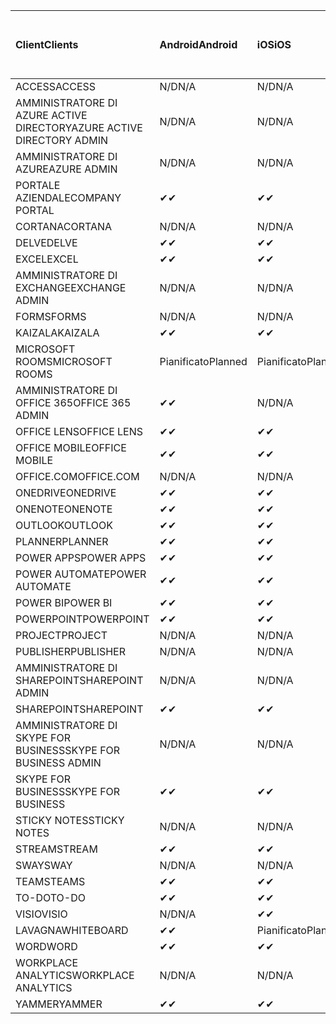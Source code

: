 <!-- This file is generated automatically. Changes made to this file will be overwritten.-->
|<span data-ttu-id="23c4a-101">Client</span><span class="sxs-lookup"><span data-stu-id="23c4a-101">Clients</span></span>|<span data-ttu-id="23c4a-102">Android</span><span class="sxs-lookup"><span data-stu-id="23c4a-102">Android</span></span>|<span data-ttu-id="23c4a-103">iOS</span><span class="sxs-lookup"><span data-stu-id="23c4a-103">iOS</span></span>|<span data-ttu-id="23c4a-104">Mac</span><span class="sxs-lookup"><span data-stu-id="23c4a-104">Mac</span></span>|<span data-ttu-id="23c4a-105">Windows 10</span><span class="sxs-lookup"><span data-stu-id="23c4a-105">Windows 10</span></span><br><span data-ttu-id="23c4a-106">Desktop</span><span class="sxs-lookup"><span data-stu-id="23c4a-106">Desktop</span></span>|<span data-ttu-id="23c4a-107">Windows 10</span><span class="sxs-lookup"><span data-stu-id="23c4a-107">Windows 10</span></span><br><span data-ttu-id="23c4a-108">App moderne</span><span class="sxs-lookup"><span data-stu-id="23c4a-108">Modern Apps</span></span>|
|:-|:-|:-|:-|:-|:-|
|<span data-ttu-id="23c4a-109">ACCESS</span><span class="sxs-lookup"><span data-stu-id="23c4a-109">ACCESS</span></span>|<span data-ttu-id="23c4a-110">N/D</span><span class="sxs-lookup"><span data-stu-id="23c4a-110">N/A</span></span>|<span data-ttu-id="23c4a-111">N/D</span><span class="sxs-lookup"><span data-stu-id="23c4a-111">N/A</span></span>|<span data-ttu-id="23c4a-112">N/D</span><span class="sxs-lookup"><span data-stu-id="23c4a-112">N/A</span></span>|<span data-ttu-id="23c4a-113">✔</span><span class="sxs-lookup"><span data-stu-id="23c4a-113">✔</span></span>|<span data-ttu-id="23c4a-114">N/D</span><span class="sxs-lookup"><span data-stu-id="23c4a-114">N/A</span></span>|
|<span data-ttu-id="23c4a-115">AMMINISTRATORE DI AZURE ACTIVE DIRECTORY</span><span class="sxs-lookup"><span data-stu-id="23c4a-115">AZURE ACTIVE DIRECTORY ADMIN</span></span>|<span data-ttu-id="23c4a-116">N/D</span><span class="sxs-lookup"><span data-stu-id="23c4a-116">N/A</span></span>|<span data-ttu-id="23c4a-117">N/D</span><span class="sxs-lookup"><span data-stu-id="23c4a-117">N/A</span></span>|<span data-ttu-id="23c4a-118">N/D</span><span class="sxs-lookup"><span data-stu-id="23c4a-118">N/A</span></span>|<span data-ttu-id="23c4a-119">✔</span><span class="sxs-lookup"><span data-stu-id="23c4a-119">✔</span></span>|<span data-ttu-id="23c4a-120">N/D</span><span class="sxs-lookup"><span data-stu-id="23c4a-120">N/A</span></span>|
|<span data-ttu-id="23c4a-121">AMMINISTRATORE DI AZURE</span><span class="sxs-lookup"><span data-stu-id="23c4a-121">AZURE ADMIN</span></span>|<span data-ttu-id="23c4a-122">N/D</span><span class="sxs-lookup"><span data-stu-id="23c4a-122">N/A</span></span>|<span data-ttu-id="23c4a-123">N/D</span><span class="sxs-lookup"><span data-stu-id="23c4a-123">N/A</span></span>|<span data-ttu-id="23c4a-124">N/D</span><span class="sxs-lookup"><span data-stu-id="23c4a-124">N/A</span></span>|<span data-ttu-id="23c4a-125">N/D</span><span class="sxs-lookup"><span data-stu-id="23c4a-125">N/A</span></span>|<span data-ttu-id="23c4a-126">N/D</span><span class="sxs-lookup"><span data-stu-id="23c4a-126">N/A</span></span>|
|<span data-ttu-id="23c4a-127">PORTALE AZIENDALE</span><span class="sxs-lookup"><span data-stu-id="23c4a-127">COMPANY PORTAL</span></span>|<span data-ttu-id="23c4a-128">✔</span><span class="sxs-lookup"><span data-stu-id="23c4a-128">✔</span></span>|<span data-ttu-id="23c4a-129">✔</span><span class="sxs-lookup"><span data-stu-id="23c4a-129">✔</span></span>|<span data-ttu-id="23c4a-130">✔</span><span class="sxs-lookup"><span data-stu-id="23c4a-130">✔</span></span>|<span data-ttu-id="23c4a-131">N/D</span><span class="sxs-lookup"><span data-stu-id="23c4a-131">N/A</span></span>|<span data-ttu-id="23c4a-132">✔</span><span class="sxs-lookup"><span data-stu-id="23c4a-132">✔</span></span>|
|<span data-ttu-id="23c4a-133">CORTANA</span><span class="sxs-lookup"><span data-stu-id="23c4a-133">CORTANA</span></span>|<span data-ttu-id="23c4a-134">N/D</span><span class="sxs-lookup"><span data-stu-id="23c4a-134">N/A</span></span>|<span data-ttu-id="23c4a-135">N/D</span><span class="sxs-lookup"><span data-stu-id="23c4a-135">N/A</span></span>|<span data-ttu-id="23c4a-136">N/D</span><span class="sxs-lookup"><span data-stu-id="23c4a-136">N/A</span></span>|<span data-ttu-id="23c4a-137">N/D</span><span class="sxs-lookup"><span data-stu-id="23c4a-137">N/A</span></span>|<span data-ttu-id="23c4a-138">✔</span><span class="sxs-lookup"><span data-stu-id="23c4a-138">✔</span></span>|
|<span data-ttu-id="23c4a-139">DELVE</span><span class="sxs-lookup"><span data-stu-id="23c4a-139">DELVE</span></span>|<span data-ttu-id="23c4a-140">✔</span><span class="sxs-lookup"><span data-stu-id="23c4a-140">✔</span></span>|<span data-ttu-id="23c4a-141">✔</span><span class="sxs-lookup"><span data-stu-id="23c4a-141">✔</span></span>|<span data-ttu-id="23c4a-142">N/D</span><span class="sxs-lookup"><span data-stu-id="23c4a-142">N/A</span></span>|<span data-ttu-id="23c4a-143">N/D</span><span class="sxs-lookup"><span data-stu-id="23c4a-143">N/A</span></span>|<span data-ttu-id="23c4a-144">N/D</span><span class="sxs-lookup"><span data-stu-id="23c4a-144">N/A</span></span>|
|<span data-ttu-id="23c4a-145">EXCEL</span><span class="sxs-lookup"><span data-stu-id="23c4a-145">EXCEL</span></span>|<span data-ttu-id="23c4a-146">✔</span><span class="sxs-lookup"><span data-stu-id="23c4a-146">✔</span></span>|<span data-ttu-id="23c4a-147">✔</span><span class="sxs-lookup"><span data-stu-id="23c4a-147">✔</span></span>|<span data-ttu-id="23c4a-148">✔</span><span class="sxs-lookup"><span data-stu-id="23c4a-148">✔</span></span>|<span data-ttu-id="23c4a-149">✔</span><span class="sxs-lookup"><span data-stu-id="23c4a-149">✔</span></span>|<span data-ttu-id="23c4a-150">✔</span><span class="sxs-lookup"><span data-stu-id="23c4a-150">✔</span></span>|
|<span data-ttu-id="23c4a-151">AMMINISTRATORE DI EXCHANGE</span><span class="sxs-lookup"><span data-stu-id="23c4a-151">EXCHANGE ADMIN</span></span>|<span data-ttu-id="23c4a-152">N/D</span><span class="sxs-lookup"><span data-stu-id="23c4a-152">N/A</span></span>|<span data-ttu-id="23c4a-153">N/D</span><span class="sxs-lookup"><span data-stu-id="23c4a-153">N/A</span></span>|<span data-ttu-id="23c4a-154">N/D</span><span class="sxs-lookup"><span data-stu-id="23c4a-154">N/A</span></span>|<span data-ttu-id="23c4a-155">✔</span><span class="sxs-lookup"><span data-stu-id="23c4a-155">✔</span></span>|<span data-ttu-id="23c4a-156">N/D</span><span class="sxs-lookup"><span data-stu-id="23c4a-156">N/A</span></span>|
|<span data-ttu-id="23c4a-157">FORMS</span><span class="sxs-lookup"><span data-stu-id="23c4a-157">FORMS</span></span>|<span data-ttu-id="23c4a-158">N/D</span><span class="sxs-lookup"><span data-stu-id="23c4a-158">N/A</span></span>|<span data-ttu-id="23c4a-159">N/D</span><span class="sxs-lookup"><span data-stu-id="23c4a-159">N/A</span></span>|<span data-ttu-id="23c4a-160">N/D</span><span class="sxs-lookup"><span data-stu-id="23c4a-160">N/A</span></span>|<span data-ttu-id="23c4a-161">N/D</span><span class="sxs-lookup"><span data-stu-id="23c4a-161">N/A</span></span>|<span data-ttu-id="23c4a-162">N/D</span><span class="sxs-lookup"><span data-stu-id="23c4a-162">N/A</span></span>|
|<span data-ttu-id="23c4a-163">KAIZALA</span><span class="sxs-lookup"><span data-stu-id="23c4a-163">KAIZALA</span></span>|<span data-ttu-id="23c4a-164">✔</span><span class="sxs-lookup"><span data-stu-id="23c4a-164">✔</span></span>|<span data-ttu-id="23c4a-165">✔</span><span class="sxs-lookup"><span data-stu-id="23c4a-165">✔</span></span>|<span data-ttu-id="23c4a-166">N/D</span><span class="sxs-lookup"><span data-stu-id="23c4a-166">N/A</span></span>|<span data-ttu-id="23c4a-167">N/D</span><span class="sxs-lookup"><span data-stu-id="23c4a-167">N/A</span></span>|<span data-ttu-id="23c4a-168">N/D</span><span class="sxs-lookup"><span data-stu-id="23c4a-168">N/A</span></span>|
|<span data-ttu-id="23c4a-169">MICROSOFT ROOMS</span><span class="sxs-lookup"><span data-stu-id="23c4a-169">MICROSOFT ROOMS</span></span>|<span data-ttu-id="23c4a-170">Pianificato</span><span class="sxs-lookup"><span data-stu-id="23c4a-170">Planned</span></span>|<span data-ttu-id="23c4a-171">Pianificato</span><span class="sxs-lookup"><span data-stu-id="23c4a-171">Planned</span></span>|<span data-ttu-id="23c4a-172">N/D</span><span class="sxs-lookup"><span data-stu-id="23c4a-172">N/A</span></span>|<span data-ttu-id="23c4a-173">N/D</span><span class="sxs-lookup"><span data-stu-id="23c4a-173">N/A</span></span>|<span data-ttu-id="23c4a-174">N/D</span><span class="sxs-lookup"><span data-stu-id="23c4a-174">N/A</span></span>|
|<span data-ttu-id="23c4a-175">AMMINISTRATORE DI OFFICE 365</span><span class="sxs-lookup"><span data-stu-id="23c4a-175">OFFICE 365 ADMIN</span></span>|<span data-ttu-id="23c4a-176">✔</span><span class="sxs-lookup"><span data-stu-id="23c4a-176">✔</span></span>|<span data-ttu-id="23c4a-177">N/D</span><span class="sxs-lookup"><span data-stu-id="23c4a-177">N/A</span></span>|<span data-ttu-id="23c4a-178">N/D</span><span class="sxs-lookup"><span data-stu-id="23c4a-178">N/A</span></span>|<span data-ttu-id="23c4a-179">N/D</span><span class="sxs-lookup"><span data-stu-id="23c4a-179">N/A</span></span>|<span data-ttu-id="23c4a-180">N/D</span><span class="sxs-lookup"><span data-stu-id="23c4a-180">N/A</span></span>|
|<span data-ttu-id="23c4a-181">OFFICE LENS</span><span class="sxs-lookup"><span data-stu-id="23c4a-181">OFFICE LENS</span></span>|<span data-ttu-id="23c4a-182">✔</span><span class="sxs-lookup"><span data-stu-id="23c4a-182">✔</span></span>|<span data-ttu-id="23c4a-183">✔</span><span class="sxs-lookup"><span data-stu-id="23c4a-183">✔</span></span>|<span data-ttu-id="23c4a-184">N/D</span><span class="sxs-lookup"><span data-stu-id="23c4a-184">N/A</span></span>|<span data-ttu-id="23c4a-185">N/D</span><span class="sxs-lookup"><span data-stu-id="23c4a-185">N/A</span></span>|<span data-ttu-id="23c4a-186">✔</span><span class="sxs-lookup"><span data-stu-id="23c4a-186">✔</span></span>|
|<span data-ttu-id="23c4a-187">OFFICE MOBILE</span><span class="sxs-lookup"><span data-stu-id="23c4a-187">OFFICE MOBILE</span></span>|<span data-ttu-id="23c4a-188">✔</span><span class="sxs-lookup"><span data-stu-id="23c4a-188">✔</span></span>|<span data-ttu-id="23c4a-189">✔</span><span class="sxs-lookup"><span data-stu-id="23c4a-189">✔</span></span>|<span data-ttu-id="23c4a-190">N/D</span><span class="sxs-lookup"><span data-stu-id="23c4a-190">N/A</span></span>|<span data-ttu-id="23c4a-191">N/D</span><span class="sxs-lookup"><span data-stu-id="23c4a-191">N/A</span></span>|<span data-ttu-id="23c4a-192">N/D</span><span class="sxs-lookup"><span data-stu-id="23c4a-192">N/A</span></span>|
|<span data-ttu-id="23c4a-193">OFFICE.COM</span><span class="sxs-lookup"><span data-stu-id="23c4a-193">OFFICE.COM</span></span>|<span data-ttu-id="23c4a-194">N/D</span><span class="sxs-lookup"><span data-stu-id="23c4a-194">N/A</span></span>|<span data-ttu-id="23c4a-195">N/D</span><span class="sxs-lookup"><span data-stu-id="23c4a-195">N/A</span></span>|<span data-ttu-id="23c4a-196">N/D</span><span class="sxs-lookup"><span data-stu-id="23c4a-196">N/A</span></span>|<span data-ttu-id="23c4a-197">N/D</span><span class="sxs-lookup"><span data-stu-id="23c4a-197">N/A</span></span>|<span data-ttu-id="23c4a-198">✔</span><span class="sxs-lookup"><span data-stu-id="23c4a-198">✔</span></span>|
|<span data-ttu-id="23c4a-199">ONEDRIVE</span><span class="sxs-lookup"><span data-stu-id="23c4a-199">ONEDRIVE</span></span>|<span data-ttu-id="23c4a-200">✔</span><span class="sxs-lookup"><span data-stu-id="23c4a-200">✔</span></span>|<span data-ttu-id="23c4a-201">✔</span><span class="sxs-lookup"><span data-stu-id="23c4a-201">✔</span></span>|<span data-ttu-id="23c4a-202">✔</span><span class="sxs-lookup"><span data-stu-id="23c4a-202">✔</span></span>|<span data-ttu-id="23c4a-203">✔</span><span class="sxs-lookup"><span data-stu-id="23c4a-203">✔</span></span>|<span data-ttu-id="23c4a-204">✔</span><span class="sxs-lookup"><span data-stu-id="23c4a-204">✔</span></span>|
|<span data-ttu-id="23c4a-205">ONENOTE</span><span class="sxs-lookup"><span data-stu-id="23c4a-205">ONENOTE</span></span>|<span data-ttu-id="23c4a-206">✔</span><span class="sxs-lookup"><span data-stu-id="23c4a-206">✔</span></span>|<span data-ttu-id="23c4a-207">✔</span><span class="sxs-lookup"><span data-stu-id="23c4a-207">✔</span></span>|<span data-ttu-id="23c4a-208">✔</span><span class="sxs-lookup"><span data-stu-id="23c4a-208">✔</span></span>|<span data-ttu-id="23c4a-209">✔</span><span class="sxs-lookup"><span data-stu-id="23c4a-209">✔</span></span>|<span data-ttu-id="23c4a-210">✔</span><span class="sxs-lookup"><span data-stu-id="23c4a-210">✔</span></span>|
|<span data-ttu-id="23c4a-211">OUTLOOK</span><span class="sxs-lookup"><span data-stu-id="23c4a-211">OUTLOOK</span></span>|<span data-ttu-id="23c4a-212">✔</span><span class="sxs-lookup"><span data-stu-id="23c4a-212">✔</span></span>|<span data-ttu-id="23c4a-213">✔</span><span class="sxs-lookup"><span data-stu-id="23c4a-213">✔</span></span>|<span data-ttu-id="23c4a-214">✔</span><span class="sxs-lookup"><span data-stu-id="23c4a-214">✔</span></span>|<span data-ttu-id="23c4a-215">✔</span><span class="sxs-lookup"><span data-stu-id="23c4a-215">✔</span></span>|<span data-ttu-id="23c4a-216">✔</span><span class="sxs-lookup"><span data-stu-id="23c4a-216">✔</span></span>|
|<span data-ttu-id="23c4a-217">PLANNER</span><span class="sxs-lookup"><span data-stu-id="23c4a-217">PLANNER</span></span>|<span data-ttu-id="23c4a-218">✔</span><span class="sxs-lookup"><span data-stu-id="23c4a-218">✔</span></span>|<span data-ttu-id="23c4a-219">✔</span><span class="sxs-lookup"><span data-stu-id="23c4a-219">✔</span></span>|<span data-ttu-id="23c4a-220">N/D</span><span class="sxs-lookup"><span data-stu-id="23c4a-220">N/A</span></span>|<span data-ttu-id="23c4a-221">N/D</span><span class="sxs-lookup"><span data-stu-id="23c4a-221">N/A</span></span>|<span data-ttu-id="23c4a-222">N/D</span><span class="sxs-lookup"><span data-stu-id="23c4a-222">N/A</span></span>|
|<span data-ttu-id="23c4a-223">POWER APPS</span><span class="sxs-lookup"><span data-stu-id="23c4a-223">POWER APPS</span></span>|<span data-ttu-id="23c4a-224">✔</span><span class="sxs-lookup"><span data-stu-id="23c4a-224">✔</span></span>|<span data-ttu-id="23c4a-225">✔</span><span class="sxs-lookup"><span data-stu-id="23c4a-225">✔</span></span>|<span data-ttu-id="23c4a-226">N/D</span><span class="sxs-lookup"><span data-stu-id="23c4a-226">N/A</span></span>|<span data-ttu-id="23c4a-227">N/D</span><span class="sxs-lookup"><span data-stu-id="23c4a-227">N/A</span></span>|<span data-ttu-id="23c4a-228">✔</span><span class="sxs-lookup"><span data-stu-id="23c4a-228">✔</span></span>|
|<span data-ttu-id="23c4a-229">POWER AUTOMATE</span><span class="sxs-lookup"><span data-stu-id="23c4a-229">POWER AUTOMATE</span></span>|<span data-ttu-id="23c4a-230">✔</span><span class="sxs-lookup"><span data-stu-id="23c4a-230">✔</span></span>|<span data-ttu-id="23c4a-231">✔</span><span class="sxs-lookup"><span data-stu-id="23c4a-231">✔</span></span>|<span data-ttu-id="23c4a-232">N/D</span><span class="sxs-lookup"><span data-stu-id="23c4a-232">N/A</span></span>|<span data-ttu-id="23c4a-233">N/D</span><span class="sxs-lookup"><span data-stu-id="23c4a-233">N/A</span></span>|<span data-ttu-id="23c4a-234">N/D</span><span class="sxs-lookup"><span data-stu-id="23c4a-234">N/A</span></span>|
|<span data-ttu-id="23c4a-235">POWER BI</span><span class="sxs-lookup"><span data-stu-id="23c4a-235">POWER BI</span></span>|<span data-ttu-id="23c4a-236">✔</span><span class="sxs-lookup"><span data-stu-id="23c4a-236">✔</span></span>|<span data-ttu-id="23c4a-237">✔</span><span class="sxs-lookup"><span data-stu-id="23c4a-237">✔</span></span>|<span data-ttu-id="23c4a-238">N/D</span><span class="sxs-lookup"><span data-stu-id="23c4a-238">N/A</span></span>|<span data-ttu-id="23c4a-239">✔</span><span class="sxs-lookup"><span data-stu-id="23c4a-239">✔</span></span>|<span data-ttu-id="23c4a-240">✔</span><span class="sxs-lookup"><span data-stu-id="23c4a-240">✔</span></span>|
|<span data-ttu-id="23c4a-241">POWERPOINT</span><span class="sxs-lookup"><span data-stu-id="23c4a-241">POWERPOINT</span></span>|<span data-ttu-id="23c4a-242">✔</span><span class="sxs-lookup"><span data-stu-id="23c4a-242">✔</span></span>|<span data-ttu-id="23c4a-243">✔</span><span class="sxs-lookup"><span data-stu-id="23c4a-243">✔</span></span>|<span data-ttu-id="23c4a-244">✔</span><span class="sxs-lookup"><span data-stu-id="23c4a-244">✔</span></span>|<span data-ttu-id="23c4a-245">✔</span><span class="sxs-lookup"><span data-stu-id="23c4a-245">✔</span></span>|<span data-ttu-id="23c4a-246">✔</span><span class="sxs-lookup"><span data-stu-id="23c4a-246">✔</span></span>|
|<span data-ttu-id="23c4a-247">PROJECT</span><span class="sxs-lookup"><span data-stu-id="23c4a-247">PROJECT</span></span>|<span data-ttu-id="23c4a-248">N/D</span><span class="sxs-lookup"><span data-stu-id="23c4a-248">N/A</span></span>|<span data-ttu-id="23c4a-249">N/D</span><span class="sxs-lookup"><span data-stu-id="23c4a-249">N/A</span></span>|<span data-ttu-id="23c4a-250">N/D</span><span class="sxs-lookup"><span data-stu-id="23c4a-250">N/A</span></span>|<span data-ttu-id="23c4a-251">✔</span><span class="sxs-lookup"><span data-stu-id="23c4a-251">✔</span></span>|<span data-ttu-id="23c4a-252">N/D</span><span class="sxs-lookup"><span data-stu-id="23c4a-252">N/A</span></span>|
|<span data-ttu-id="23c4a-253">PUBLISHER</span><span class="sxs-lookup"><span data-stu-id="23c4a-253">PUBLISHER</span></span>|<span data-ttu-id="23c4a-254">N/D</span><span class="sxs-lookup"><span data-stu-id="23c4a-254">N/A</span></span>|<span data-ttu-id="23c4a-255">N/D</span><span class="sxs-lookup"><span data-stu-id="23c4a-255">N/A</span></span>|<span data-ttu-id="23c4a-256">N/D</span><span class="sxs-lookup"><span data-stu-id="23c4a-256">N/A</span></span>|<span data-ttu-id="23c4a-257">✔</span><span class="sxs-lookup"><span data-stu-id="23c4a-257">✔</span></span>|<span data-ttu-id="23c4a-258">N/D</span><span class="sxs-lookup"><span data-stu-id="23c4a-258">N/A</span></span>|
|<span data-ttu-id="23c4a-259">AMMINISTRATORE DI SHAREPOINT</span><span class="sxs-lookup"><span data-stu-id="23c4a-259">SHAREPOINT ADMIN</span></span>|<span data-ttu-id="23c4a-260">N/D</span><span class="sxs-lookup"><span data-stu-id="23c4a-260">N/A</span></span>|<span data-ttu-id="23c4a-261">N/D</span><span class="sxs-lookup"><span data-stu-id="23c4a-261">N/A</span></span>|<span data-ttu-id="23c4a-262">N/D</span><span class="sxs-lookup"><span data-stu-id="23c4a-262">N/A</span></span>|<span data-ttu-id="23c4a-263">✔</span><span class="sxs-lookup"><span data-stu-id="23c4a-263">✔</span></span>|<span data-ttu-id="23c4a-264">N/D</span><span class="sxs-lookup"><span data-stu-id="23c4a-264">N/A</span></span>|
|<span data-ttu-id="23c4a-265">SHAREPOINT</span><span class="sxs-lookup"><span data-stu-id="23c4a-265">SHAREPOINT</span></span>|<span data-ttu-id="23c4a-266">✔</span><span class="sxs-lookup"><span data-stu-id="23c4a-266">✔</span></span>|<span data-ttu-id="23c4a-267">✔</span><span class="sxs-lookup"><span data-stu-id="23c4a-267">✔</span></span>|<span data-ttu-id="23c4a-268">N/D</span><span class="sxs-lookup"><span data-stu-id="23c4a-268">N/A</span></span>|<span data-ttu-id="23c4a-269">N/D</span><span class="sxs-lookup"><span data-stu-id="23c4a-269">N/A</span></span>|<span data-ttu-id="23c4a-270">N/D</span><span class="sxs-lookup"><span data-stu-id="23c4a-270">N/A</span></span>|
|<span data-ttu-id="23c4a-271">AMMINISTRATORE DI SKYPE FOR BUSINESS</span><span class="sxs-lookup"><span data-stu-id="23c4a-271">SKYPE FOR BUSINESS ADMIN</span></span>|<span data-ttu-id="23c4a-272">N/D</span><span class="sxs-lookup"><span data-stu-id="23c4a-272">N/A</span></span>|<span data-ttu-id="23c4a-273">N/D</span><span class="sxs-lookup"><span data-stu-id="23c4a-273">N/A</span></span>|<span data-ttu-id="23c4a-274">N/D</span><span class="sxs-lookup"><span data-stu-id="23c4a-274">N/A</span></span>|<span data-ttu-id="23c4a-275">✔</span><span class="sxs-lookup"><span data-stu-id="23c4a-275">✔</span></span>|<span data-ttu-id="23c4a-276">N/D</span><span class="sxs-lookup"><span data-stu-id="23c4a-276">N/A</span></span>|
|<span data-ttu-id="23c4a-277">SKYPE FOR BUSINESS</span><span class="sxs-lookup"><span data-stu-id="23c4a-277">SKYPE FOR BUSINESS</span></span>|<span data-ttu-id="23c4a-278">✔</span><span class="sxs-lookup"><span data-stu-id="23c4a-278">✔</span></span>|<span data-ttu-id="23c4a-279">✔</span><span class="sxs-lookup"><span data-stu-id="23c4a-279">✔</span></span>|<span data-ttu-id="23c4a-280">✔</span><span class="sxs-lookup"><span data-stu-id="23c4a-280">✔</span></span>|<span data-ttu-id="23c4a-281">✔</span><span class="sxs-lookup"><span data-stu-id="23c4a-281">✔</span></span>|<span data-ttu-id="23c4a-282">N/D</span><span class="sxs-lookup"><span data-stu-id="23c4a-282">N/A</span></span>|
|<span data-ttu-id="23c4a-283">STICKY NOTES</span><span class="sxs-lookup"><span data-stu-id="23c4a-283">STICKY NOTES</span></span>|<span data-ttu-id="23c4a-284">N/D</span><span class="sxs-lookup"><span data-stu-id="23c4a-284">N/A</span></span>|<span data-ttu-id="23c4a-285">N/D</span><span class="sxs-lookup"><span data-stu-id="23c4a-285">N/A</span></span>|<span data-ttu-id="23c4a-286">N/D</span><span class="sxs-lookup"><span data-stu-id="23c4a-286">N/A</span></span>|<span data-ttu-id="23c4a-287">N/D</span><span class="sxs-lookup"><span data-stu-id="23c4a-287">N/A</span></span>|<span data-ttu-id="23c4a-288">✔</span><span class="sxs-lookup"><span data-stu-id="23c4a-288">✔</span></span>|
|<span data-ttu-id="23c4a-289">STREAM</span><span class="sxs-lookup"><span data-stu-id="23c4a-289">STREAM</span></span>|<span data-ttu-id="23c4a-290">✔</span><span class="sxs-lookup"><span data-stu-id="23c4a-290">✔</span></span>|<span data-ttu-id="23c4a-291">✔</span><span class="sxs-lookup"><span data-stu-id="23c4a-291">✔</span></span>|<span data-ttu-id="23c4a-292">N/D</span><span class="sxs-lookup"><span data-stu-id="23c4a-292">N/A</span></span>|<span data-ttu-id="23c4a-293">N/D</span><span class="sxs-lookup"><span data-stu-id="23c4a-293">N/A</span></span>|<span data-ttu-id="23c4a-294">N/D</span><span class="sxs-lookup"><span data-stu-id="23c4a-294">N/A</span></span>|
|<span data-ttu-id="23c4a-295">SWAY</span><span class="sxs-lookup"><span data-stu-id="23c4a-295">SWAY</span></span>|<span data-ttu-id="23c4a-296">N/D</span><span class="sxs-lookup"><span data-stu-id="23c4a-296">N/A</span></span>|<span data-ttu-id="23c4a-297">N/D</span><span class="sxs-lookup"><span data-stu-id="23c4a-297">N/A</span></span>|<span data-ttu-id="23c4a-298">N/D</span><span class="sxs-lookup"><span data-stu-id="23c4a-298">N/A</span></span>|<span data-ttu-id="23c4a-299">N/D</span><span class="sxs-lookup"><span data-stu-id="23c4a-299">N/A</span></span>|<span data-ttu-id="23c4a-300">✔</span><span class="sxs-lookup"><span data-stu-id="23c4a-300">✔</span></span>|
|<span data-ttu-id="23c4a-301">TEAMS</span><span class="sxs-lookup"><span data-stu-id="23c4a-301">TEAMS</span></span>|<span data-ttu-id="23c4a-302">✔</span><span class="sxs-lookup"><span data-stu-id="23c4a-302">✔</span></span>|<span data-ttu-id="23c4a-303">✔</span><span class="sxs-lookup"><span data-stu-id="23c4a-303">✔</span></span>|<span data-ttu-id="23c4a-304">✔</span><span class="sxs-lookup"><span data-stu-id="23c4a-304">✔</span></span>|<span data-ttu-id="23c4a-305">✔</span><span class="sxs-lookup"><span data-stu-id="23c4a-305">✔</span></span>|<span data-ttu-id="23c4a-306">N/D</span><span class="sxs-lookup"><span data-stu-id="23c4a-306">N/A</span></span>|
|<span data-ttu-id="23c4a-307">TO-DO</span><span class="sxs-lookup"><span data-stu-id="23c4a-307">TO-DO</span></span>|<span data-ttu-id="23c4a-308">✔</span><span class="sxs-lookup"><span data-stu-id="23c4a-308">✔</span></span>|<span data-ttu-id="23c4a-309">✔</span><span class="sxs-lookup"><span data-stu-id="23c4a-309">✔</span></span>|<span data-ttu-id="23c4a-310">✔</span><span class="sxs-lookup"><span data-stu-id="23c4a-310">✔</span></span>|<span data-ttu-id="23c4a-311">N/D</span><span class="sxs-lookup"><span data-stu-id="23c4a-311">N/A</span></span>|<span data-ttu-id="23c4a-312">✔</span><span class="sxs-lookup"><span data-stu-id="23c4a-312">✔</span></span>|
|<span data-ttu-id="23c4a-313">VISIO</span><span class="sxs-lookup"><span data-stu-id="23c4a-313">VISIO</span></span>|<span data-ttu-id="23c4a-314">N/D</span><span class="sxs-lookup"><span data-stu-id="23c4a-314">N/A</span></span>|<span data-ttu-id="23c4a-315">✔</span><span class="sxs-lookup"><span data-stu-id="23c4a-315">✔</span></span>|<span data-ttu-id="23c4a-316">N/D</span><span class="sxs-lookup"><span data-stu-id="23c4a-316">N/A</span></span>|<span data-ttu-id="23c4a-317">✔</span><span class="sxs-lookup"><span data-stu-id="23c4a-317">✔</span></span>|<span data-ttu-id="23c4a-318">N/D</span><span class="sxs-lookup"><span data-stu-id="23c4a-318">N/A</span></span>|
|<span data-ttu-id="23c4a-319">LAVAGNA</span><span class="sxs-lookup"><span data-stu-id="23c4a-319">WHITEBOARD</span></span>|<span data-ttu-id="23c4a-320">✔</span><span class="sxs-lookup"><span data-stu-id="23c4a-320">✔</span></span>|<span data-ttu-id="23c4a-321">Pianificato</span><span class="sxs-lookup"><span data-stu-id="23c4a-321">Planned</span></span>|<span data-ttu-id="23c4a-322">N/D</span><span class="sxs-lookup"><span data-stu-id="23c4a-322">N/A</span></span>|<span data-ttu-id="23c4a-323">N/D</span><span class="sxs-lookup"><span data-stu-id="23c4a-323">N/A</span></span>|<span data-ttu-id="23c4a-324">✔</span><span class="sxs-lookup"><span data-stu-id="23c4a-324">✔</span></span>|
|<span data-ttu-id="23c4a-325">WORD</span><span class="sxs-lookup"><span data-stu-id="23c4a-325">WORD</span></span>|<span data-ttu-id="23c4a-326">✔</span><span class="sxs-lookup"><span data-stu-id="23c4a-326">✔</span></span>|<span data-ttu-id="23c4a-327">✔</span><span class="sxs-lookup"><span data-stu-id="23c4a-327">✔</span></span>|<span data-ttu-id="23c4a-328">✔</span><span class="sxs-lookup"><span data-stu-id="23c4a-328">✔</span></span>|<span data-ttu-id="23c4a-329">✔</span><span class="sxs-lookup"><span data-stu-id="23c4a-329">✔</span></span>|<span data-ttu-id="23c4a-330">✔</span><span class="sxs-lookup"><span data-stu-id="23c4a-330">✔</span></span>|
|<span data-ttu-id="23c4a-331">WORKPLACE ANALYTICS</span><span class="sxs-lookup"><span data-stu-id="23c4a-331">WORKPLACE ANALYTICS</span></span>|<span data-ttu-id="23c4a-332">N/D</span><span class="sxs-lookup"><span data-stu-id="23c4a-332">N/A</span></span>|<span data-ttu-id="23c4a-333">N/D</span><span class="sxs-lookup"><span data-stu-id="23c4a-333">N/A</span></span>|<span data-ttu-id="23c4a-334">N/D</span><span class="sxs-lookup"><span data-stu-id="23c4a-334">N/A</span></span>|<span data-ttu-id="23c4a-335">N/D</span><span class="sxs-lookup"><span data-stu-id="23c4a-335">N/A</span></span>|<span data-ttu-id="23c4a-336">N/D</span><span class="sxs-lookup"><span data-stu-id="23c4a-336">N/A</span></span>|
|<span data-ttu-id="23c4a-337">YAMMER</span><span class="sxs-lookup"><span data-stu-id="23c4a-337">YAMMER</span></span>|<span data-ttu-id="23c4a-338">✔</span><span class="sxs-lookup"><span data-stu-id="23c4a-338">✔</span></span>|<span data-ttu-id="23c4a-339">✔</span><span class="sxs-lookup"><span data-stu-id="23c4a-339">✔</span></span>|<span data-ttu-id="23c4a-340">Pianificato</span><span class="sxs-lookup"><span data-stu-id="23c4a-340">Planned</span></span>|<span data-ttu-id="23c4a-341">Pianificato</span><span class="sxs-lookup"><span data-stu-id="23c4a-341">Planned</span></span>|<span data-ttu-id="23c4a-342">N/D</span><span class="sxs-lookup"><span data-stu-id="23c4a-342">N/A</span></span>|
